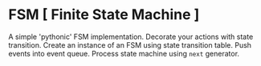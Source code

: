 # FSM [ Finite State Machine ]

A simple 'pythonic' FSM implementation.  Decorate your actions with state transition.
Create an instance of an FSM using state transition table.  Push events into event queue.
Process state machine using `next` generator.


